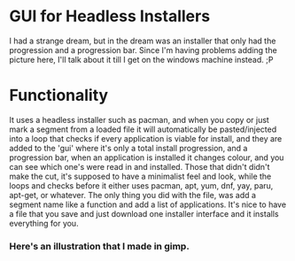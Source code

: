 # GUI for Headless Installers
I had a strange dream, but in the dream was an installer that only had the progression and a progression bar.
Since I'm having problems adding the picture here, I'll talk about it till I get on the windows machine instead. ;P 

# Functionality
It uses a headless installer such as pacman, and when you copy or just mark a segment from a loaded file it will automatically be pasted/injected into a loop that checks if every application is viable for install, and they are added to the 'gui' where it's only a total install progression, and a progression bar, when an application is installed it changes colour, and you can see which one's were read in and installed. Those that didn't didn't make the cut, it's supposed to have a minimalist feel and look, while the loops and checks before it either uses pacman, apt, yum, dnf, yay, paru, apt-get, or whatever. The only thing you did with the file, was add a segment name like a function and add a list of applications. It's nice to have a file that you save and just download one installer interface and it installs everything for you. 

### Here's an illustration that I made in gimp.

